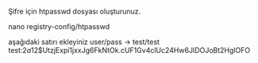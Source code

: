 Şifre için htpasswd dosyası oluşturunuz.

nano registry-config/htpasswd

aşağıdaki satırı ekleyiniz user/pass -> test/test
test:$2a$12$UtzjExpi1jxxJg6FkNtOk.cUF1Gv4clUc24Hw6JIDOJoBt2HglOFO
